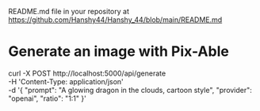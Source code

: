README.md file in your repository at https://github.com/Hanshy44/Hanshy_44/blob/main/README.md 
# Generate an image with Pix-Able
curl -X POST http://localhost:5000/api/generate \
  -H 'Content-Type: application/json' \
  -d '{
    "prompt": "A glowing dragon in the clouds, cartoon style",
    "provider": "openai",
    "ratio": "1:1"
  }'
